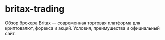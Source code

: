 # britax-trading
Обзор брокера Britax — современная торговая платформа для криптовалют, форекса и акций. Условия, преимущества и официальный сайт.
